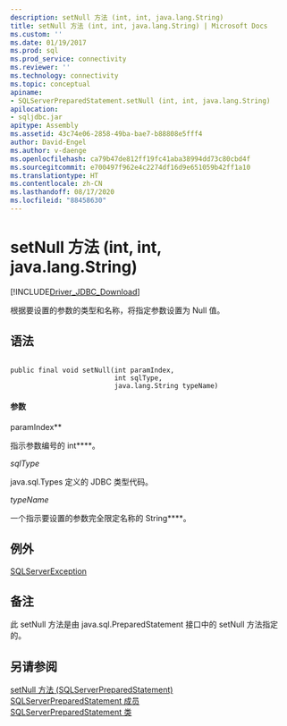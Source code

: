 ```yaml
---
description: setNull 方法 (int, int, java.lang.String)
title: setNull 方法 (int, int, java.lang.String) | Microsoft Docs
ms.custom: ''
ms.date: 01/19/2017
ms.prod: sql
ms.prod_service: connectivity
ms.reviewer: ''
ms.technology: connectivity
ms.topic: conceptual
apiname:
- SQLServerPreparedStatement.setNull (int, int, java.lang.String)
apilocation:
- sqljdbc.jar
apitype: Assembly
ms.assetid: 43c74e06-2858-49ba-bae7-b88808e5fff4
author: David-Engel
ms.author: v-daenge
ms.openlocfilehash: ca79b47de812ff19fc41aba38994dd73c80cbd4f
ms.sourcegitcommit: e700497f962e4c2274df16d9e651059b42ff1a10
ms.translationtype: HT
ms.contentlocale: zh-CN
ms.lasthandoff: 08/17/2020
ms.locfileid: "88458630"
---
```

# <a name="setnull-method-int-int-javalangstring"></a>setNull 方法 (int, int, java.lang.String)
[!INCLUDE[Driver_JDBC_Download](../../../includes/driver_jdbc_download.md)]

  根据要设置的参数的类型和名称，将指定参数设置为 Null 值。  
  
## <a name="syntax"></a>语法  
  
```  
  
public final void setNull(int paramIndex,  
                          int sqlType,  
                          java.lang.String typeName)  
```  
  
#### <a name="parameters"></a>参数  
 paramIndex**  
  
 指示参数编号的 int****。  
  
 *sqlType*  
  
 java.sql.Types 定义的 JDBC 类型代码。  
  
 *typeName*  
  
 一个指示要设置的参数完全限定名称的 String****。  
  
## <a name="exceptions"></a>例外  
 [SQLServerException](../../../connect/jdbc/reference/sqlserverexception-class.md)  
  
## <a name="remarks"></a>备注  
 此 setNull 方法是由 java.sql.PreparedStatement 接口中的 setNull 方法指定的。  
  
## <a name="see-also"></a>另请参阅  
 [setNull 方法 &#40;SQLServerPreparedStatement&#41;](../../../connect/jdbc/reference/setnull-method-sqlserverpreparedstatement.md)   
 [SQLServerPreparedStatement 成员](../../../connect/jdbc/reference/sqlserverpreparedstatement-members.md)   
 [SQLServerPreparedStatement 类](../../../connect/jdbc/reference/sqlserverpreparedstatement-class.md)  
  
  

